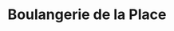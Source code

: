 ---
title: "Boulangerie de la Place"
url: /rueil-malmaison/boulangerie-de-la-place/
shop: boulangerie
---